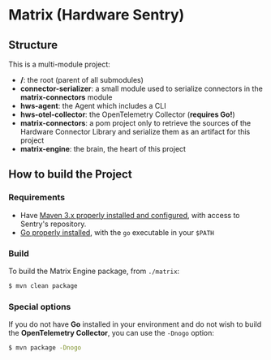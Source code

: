 # Matrix (Hardware Sentry)

## Structure

This is a multi-module project:

* **/**: the root (parent of all submodules)
* **connector-serializer**: a small module used to serialize connectors in the **matrix-connectors** module
* **hws-agent**: the Agent which includes a CLI
* **hws-otel-collector**: the OpenTelemetry Collector (**requires Go!**)
* **matrix-connectors**: a pom project only to retrieve the sources of the Hardware Connector Library and serialize them as an artifact for this project
* **matrix-engine**: the brain, the heart of this project

## How to build the Project

### Requirements

* Have [Maven 3.x properly installed and configured](http://alpha.internal.sentrysoftware.net/lecloud/x/TwJn), with access to Sentry's repository.
* [Go properly installed](https://golang.org/doc/install), with the `go` executable in your `$PATH`

### Build

To build the Matrix Engine package, from `./matrix`:

```sh
$ mvn clean package
```

### Special options

If you do not have **Go** installed in your environment and do not wish to build the **OpenTelemetry Collector**, you can use the `-Dnogo` option:

```sh
$ mvn package -Dnogo
```
